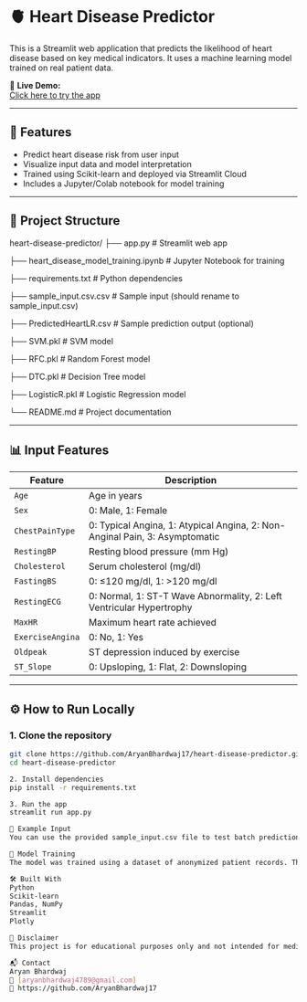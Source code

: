# 🫀 Heart Disease Predictor

This is a Streamlit web application that predicts the likelihood of heart disease based on key medical indicators. It uses a machine learning model trained on real patient data.

🔗 **Live Demo:**  
[Click here to try the app](https://heartdiseasepredictor-araxyxeappexjjol4pymewb.streamlit.app/)

---

## 🚀 Features

- Predict heart disease risk from user input
- Visualize input data and model interpretation
- Trained using Scikit-learn and deployed via Streamlit Cloud
- Includes a Jupyter/Colab notebook for model training

---

## 📁 Project Structure

heart-disease-predictor/
├── app.py                     # Streamlit web app

├── heart_disease_model_training.ipynb  # Jupyter Notebook for training

├── requirements.txt           # Python dependencies

├── sample_input.csv.csv       # Sample input (should rename to sample_input.csv)

├── PredictedHeartLR.csv       # Sample prediction output (optional)

├── SVM.pkl                    # SVM model

├── RFC.pkl                    # Random Forest model

├── DTC.pkl                    # Decision Tree model

├── LogisticR.pkl              # Logistic Regression model

└── README.md                  # Project documentation



---

## 📊 Input Features

| Feature           | Description |
|------------------|-------------|
| `Age`            | Age in years |
| `Sex`            | 0: Male, 1: Female |
| `ChestPainType`  | 0: Typical Angina, 1: Atypical Angina, 2: Non-Anginal Pain, 3: Asymptomatic |
| `RestingBP`      | Resting blood pressure (mm Hg) |
| `Cholesterol`    | Serum cholesterol (mg/dl) |
| `FastingBS`      | 0: ≤120 mg/dl, 1: >120 mg/dl |
| `RestingECG`     | 0: Normal, 1: ST-T Wave Abnormality, 2: Left Ventricular Hypertrophy |
| `MaxHR`          | Maximum heart rate achieved |
| `ExerciseAngina` | 0: No, 1: Yes |
| `Oldpeak`        | ST depression induced by exercise |
| `ST_Slope`       | 0: Upsloping, 1: Flat, 2: Downsloping |

---

## ⚙️ How to Run Locally

### 1. Clone the repository
```bash
git clone https://github.com/AryanBhardwaj17/heart-disease-predictor.git
cd heart-disease-predictor

2. Install dependencies
pip install -r requirements.txt

3. Run the app
streamlit run app.py

📌 Example Input
You can use the provided sample_input.csv file to test batch predictions or review input format.

📓 Model Training
The model was trained using a dataset of anonymized patient records. The full training process, data preprocessing, and evaluation are documented in heart_disease_model_training.ipynb.

🛠 Built With
Python
Scikit-learn
Pandas, NumPy
Streamlit
Plotly

🧠 Disclaimer
This project is for educational purposes only and not intended for medical diagnosis or treatment.

📬 Contact
Aryan Bhardwaj
📧 [aryanbhardwaj4789@gmail.com]
🔗 https://github.com/AryanBhardwaj17


